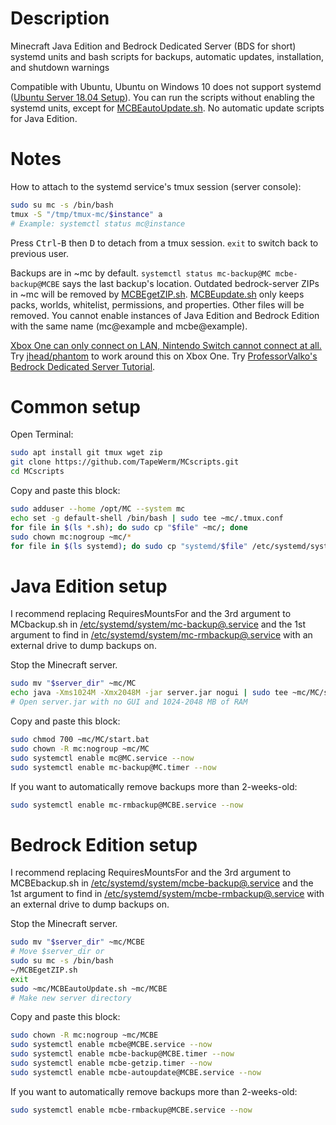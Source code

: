 # Description
Minecraft Java Edition and Bedrock Dedicated Server (BDS for short) systemd units and bash scripts for backups, automatic updates, installation, and shutdown warnings

Compatible with Ubuntu, Ubuntu on Windows 10 does not support systemd ([Ubuntu Server 18.04 Setup](https://gist.github.com/TapeWerm/d65ae4aeb6653b669e68b0fb25ec27f3)). You can run the scripts without enabling the systemd units, except for [MCBEautoUpdate.sh](MCBEautoUpdate.sh). No automatic update scripts for Java Edition.
# Notes
How to attach to the systemd service's tmux session (server console):
```bash
sudo su mc -s /bin/bash
tmux -S "/tmp/tmux-mc/$instance" a
# Example: systemctl status mc@instance
```
Press <kbd>Ctrl</kbd>-<kbd>B</kbd> then <kbd>D</kbd> to detach from a tmux session. `exit` to switch back to previous user.

Backups are in ~mc by default. `systemctl status mc-backup@MC mcbe-backup@MCBE` says the last backup's location. Outdated bedrock-server ZIPs in ~mc will be removed by [MCBEgetZIP.sh](MCBEgetZIP.sh). [MCBEupdate.sh](MCBEupdate.sh) only keeps packs, worlds, whitelist, permissions, and properties. Other files will be removed. You cannot enable instances of Java Edition and Bedrock Edition with the same name (mc@example and mcbe@example).

[Xbox One can only connect on LAN, Nintendo Switch cannot connect at all.](https://help.mojang.com/customer/en/portal/articles/2954250-dedicated-servers-for-minecraft-on-bedrock) Try [jhead/phantom](https://github.com/jhead/phantom) to work around this on Xbox One. Try [ProfessorValko's Bedrock Dedicated Server Tutorial](https://www.reddit.com/user/ProfessorValko/comments/9f438p/bedrock_dedicated_server_tutorial/).
# Common setup
Open Terminal:
```bash
sudo apt install git tmux wget zip
git clone https://github.com/TapeWerm/MCscripts.git
cd MCscripts
```
Copy and paste this block:
```bash
sudo adduser --home /opt/MC --system mc
echo set -g default-shell /bin/bash | sudo tee ~mc/.tmux.conf
for file in $(ls *.sh); do sudo cp "$file" ~mc/; done
sudo chown mc:nogroup ~mc/*
for file in $(ls systemd); do sudo cp "systemd/$file" /etc/systemd/system/; done
```
# Java Edition setup
I recommend replacing RequiresMountsFor and the 3rd argument to MCbackup.sh in [/etc/systemd/system/mc-backup@.service](systemd/mc-backup@.service) and the 1st argument to find in [/etc/systemd/system/mc-rmbackup@.service](systemd/mc-rmbackup@.service) with an external drive to dump backups on.

Stop the Minecraft server.
```bash
sudo mv "$server_dir" ~mc/MC
echo java -Xms1024M -Xmx2048M -jar server.jar nogui | sudo tee ~mc/MC/start.bat
# Open server.jar with no GUI and 1024-2048 MB of RAM
```
Copy and paste this block:
```bash
sudo chmod 700 ~mc/MC/start.bat
sudo chown -R mc:nogroup ~mc/MC
sudo systemctl enable mc@MC.service --now
sudo systemctl enable mc-backup@MC.timer --now
```
If you want to automatically remove backups more than 2-weeks-old:
```bash
sudo systemctl enable mc-rmbackup@MCBE.service --now
```
# Bedrock Edition setup
I recommend replacing RequiresMountsFor and the 3rd argument to MCBEbackup.sh in [/etc/systemd/system/mcbe-backup@.service](systemd/mcbe-backup@.service) and the 1st argument to find in [/etc/systemd/system/mcbe-rmbackup@.service](systemd/mcbe-rmbackup@.service) with an external drive to dump backups on.

Stop the Minecraft server.
```bash
sudo mv "$server_dir" ~mc/MCBE
# Move $server_dir or
sudo su mc -s /bin/bash
~/MCBEgetZIP.sh
exit
sudo ~mc/MCBEautoUpdate.sh ~mc/MCBE
# Make new server directory
```
Copy and paste this block:
```bash
sudo chown -R mc:nogroup ~mc/MCBE
sudo systemctl enable mcbe@MCBE.service --now
sudo systemctl enable mcbe-backup@MCBE.timer --now
sudo systemctl enable mcbe-getzip.timer --now
sudo systemctl enable mcbe-autoupdate@MCBE.service --now
```
If you want to automatically remove backups more than 2-weeks-old:
```bash
sudo systemctl enable mcbe-rmbackup@MCBE.service --now
```
